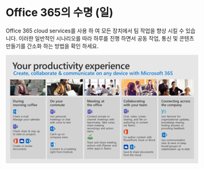# <a name="day-in-the-life-with-office-365"></a>Office 365의 수명 (일)

Office 365 cloud services를 사용 하 여 모든 장치에서 팀 작업을 향상 시킬 수 있습니다.  이러한 일반적인 시나리오를 따라 하루를 진행 하면서 공동 작업, 통신 및 콘텐츠 만들기를 간소화 하는 방법을 확인 하세요.  

![수명 시각적 개체의 일](media/m365day.png)

